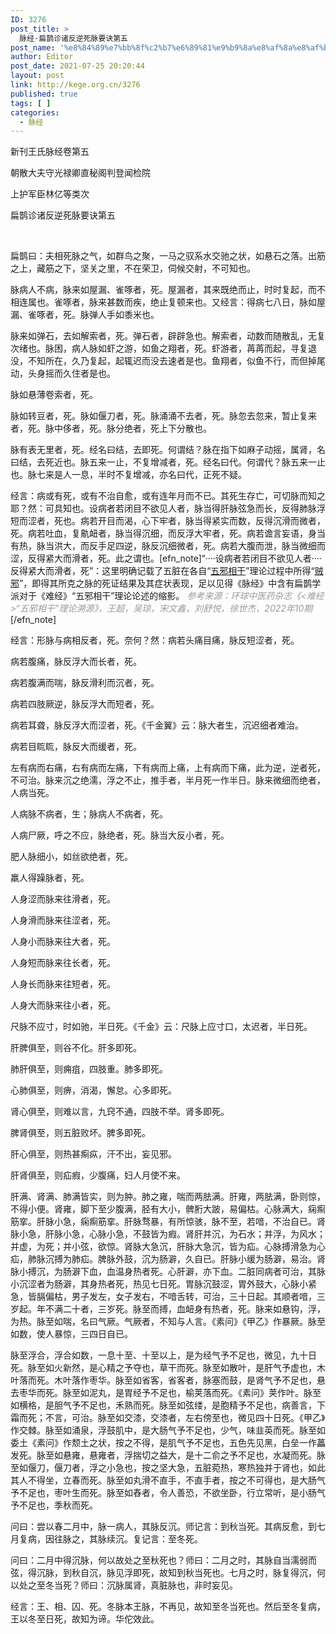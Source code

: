```yaml
---
ID: 3276
post_title: >
  脉经·扁鹊诊诸反逆死脉要诀第五
post_name: '%e8%84%89%e7%bb%8f%c2%b7%e6%89%81%e9%b9%8a%e8%af%8a%e8%af%b8%e5%8f%8d%e9%80%86%e6%ad%bb%e8%84%89%e8%a6%81%e8%af%80%e7%ac%ac%e4%ba%94'
author: Editor
post_date: 2021-07-25 20:20:44
layout: post
link: http://kege.org.cn/3276
published: true
tags: [ ]
categories:
  - 脉经
---
```

新刊王氏脉经卷第五

朝散大夫守光禄卿直秘阁判登闻检院

上护军臣林亿等类次

扁鹊诊诸反逆死脉要诀第五

&nbsp;

扁鹊曰：夫相死脉之气，如群鸟之聚，一马之驭系水交驰之状，如悬石之落。出筋之上，藏筋之下，坚关之里，不在荣卫，伺候交射，不可知也。
<p class="content">脉病人不病，脉来如屋漏、雀啄者，死。<span class="emphasis_small">屋漏者，其来既绝而止，时时复起，而不相连属也。雀啄者，脉来甚数而疾，绝止复顿来也。</span>又经言：得病七八日，脉如屋漏、雀啄者，死。<span class="emphasis_small">脉弹人手如黍米也。</span></p>
<p class="content">脉来如弹石，去如解索者，死。<span class="emphasis_small">弹石者，辟辟急也。解索者，动数而随散乱，无复次绪也。</span>脉困，病人脉如虾之游，如鱼之翔者，死。<span class="emphasis_small">虾游者，苒苒而起，寻复退没，不知所在，久乃复起，起辄迟而没去速者是也。鱼翔者，似鱼不行，而但掉尾动，头身摇</span><span class="emphasis_small">而久住者是也。</span></p>
<p class="content">脉如悬薄卷索者，死。</p>
<p class="content">脉如转豆者，死。脉如偃刀者，死。脉涌涌不去者，死。脉忽去忽来，暂止复来者，死。脉中侈者，死。脉分绝者，死<span class="emphasis_small">上下分散也。</span></p>
<p class="content">脉有表无里者，死。经名曰结，去即死。何谓结？脉在指下如麻子动摇，属肾，名曰结，去死近也。脉五来一止，不复增减者，死。经名曰代。何谓代？脉五来一止也。脉七来是人一息，半时不复增减，亦名曰代，正死不疑。</p>
<p class="content">经言：病或有死，或有不治自愈，或有连年月而不已。其死生存亡，可切脉而知之耶？然：可具知也。设病者若闭目不欲见人者，脉当得肝脉弦急而长，反得肺脉浮短而涩者，死也。病若开目而渴，心下牢者，脉当得紧实而数，反得沉滑而微者，死。病若吐血，复鼽衄者，脉当得沉细，而反浮大牢者，死。病若谵言妄语，身当有热，脉当洪大，而反手足四逆，脉反沉细微者，死。病若大腹而泄，脉当微细而涩，反得紧大而滑者，死。此之谓也。[efn_note]“····设病者若闭目不欲见人者····反得紧大而滑者，死”：这里明确记载了五脏在各自“<a href="http://kege.org.cn/encyclopedia/%e4%ba%94%e9%82%aa">五邪相干</a>”理论过程中所得“<a href="http://kege.org.cn/encyclopedia/%e4%ba%94%e9%82%aa">贼邪</a>”，即得其所克之脉的死证结果及其症状表现，足以见得《脉经》中含有扁鹊学派对于《难经》“五邪相干”理论论述的缩影。 <span style="color: #999999;"><em>参考来源：环球中医药杂志《&lt;难经&gt;“五邪相干”理论溯源》，王超，吴琼，宋文鑫，刘舒悦，徐世杰，2022年10期</em></span>[/efn_note]</p>
<p class="content">经言：形脉与病相反者，死。奈何？然：病若头痛目痛，脉反短涩者，死。</p>
<p class="content">病若腹痛，脉反浮大而长者，死。</p>
<p class="content">病若腹满而喘，脉反滑利而沉者，死。</p>
<p class="content">病若四肢厥逆，脉反浮大而短者，死。</p>
<p class="content">病若耳聋，脉反浮大而涩者，死。<span class="emphasis_small">《千金翼》云：脉大者生，沉迟细者难治。</span></p>
<p class="content">病若目䀮䀮，脉反大而缓者，死。</p>
<p class="content">左有病而右痛，右有病而左痛，下有病而上痛，上有病而下痛，此为逆，逆者死，不可治。脉来沉之绝濡，浮之不止，推手者，半月死<span class="emphasis_small">一作半日。</span>脉来微细而绝者，人病当死。</p>
<p class="content">人病脉不病者，生；脉病人不病者，死。</p>
<p class="content">人病尸厥，呼之不应，脉绝者，死。脉当大反小者，死。</p>
<p class="content">肥人脉细小，如丝欲绝者，死。</p>
<p class="content">羸人得躁脉者，死。</p>
<p class="content">人身涩而脉来往滑者，死。</p>
<p class="content">人身滑而脉来往涩者，死。</p>
<p class="content">人身小而脉来往大者，死。</p>
<p class="content">人身短而脉来往长者，死。</p>
<p class="content">人身长而脉来往短者，死。</p>
<p class="content">人身大而脉来往小者，死。</p>
<p class="content">尺脉不应寸，时如驰，半日死。<span class="emphasis_small">《千金》云：尺脉上应寸口，太迟者，半日死。</span></p>
<p class="content">肝脾俱至，则谷不化。肝多即死。</p>
<p class="content">肺肝俱至，则痈疽，四肢重。肺多即死。</p>
<p class="content">心肺俱至，则痹，消渴，懈怠。心多即死。</p>
<p class="content">肾心俱至，则难以言，九窍不通，四肢不举。肾多即死。</p>
<p class="content">脾肾俱至，则五脏败坏。脾多即死。</p>
<p class="content">肝心俱至，则热甚痸疭，汗不出，妄见邪。</p>
<p class="content">肝肾俱至，则疝瘕，少腹痛，妇人月使不来。</p>
<p class="content">肝满、肾满、肺满皆实，则为肿。肺之雍，喘而两胠满。肝雍，两胠满，卧则惊，不得小便。肾雍，脚下至少腹满，胫有大小，髀胻大跛，易偏枯。心脉满大，痫痸筋挛。肝脉小急，痫痸筋挛。肝脉骛暴，有所惊骇，脉不至，若喑，不治自已。肾脉小急，肝脉小急，心脉小急，不鼓皆为瘕。肾肝并沉，为石水；并浮，为风水；并虚，为死；并小弦，欲惊。肾脉大急沉，肝脉大急沉，皆为疝。心脉搏滑急为心疝，肺脉沉搏为肺疝。脾脉外鼓，沉为肠澼，久自已。肝脉小缓为肠澼，易治。肾脉小搏沉，为肠澼下血，血温身热者死。心肝澼，亦下血。二脏同病者可治，其脉小沉涩者为肠澼，其身热者死，热见七日死。胃脉沉鼓涩，胃外鼓大，心脉小紧急，皆膈偏枯，男子发左，女子发右，不喑舌转，可治，三十日起。其顺者喑，三岁起。年不满二十者，三岁死。脉至而搏，血衄身有热者，死。脉来如悬钩，浮，为热。脉至如喘，名曰气厥。气厥者，不知与人言。<span class="emphasis_small">《素问》《</span><span class="emphasis_small">甲乙》作暴厥。</span>脉至如数，使人暴惊，三四日自已。</p>
<p class="content">脉至浮合，浮合如数，一息十至、十至以上，是为经气予不足也，微见，九十日死。脉至如火新然，是心精之予夺也，草干而死。脉至如散叶，是肝气予虚也，木叶落而死。<span class="emphasis_small">木叶落作枣华。</span>脉至如省客，省客者，脉塞而鼓，是肾气予不足也，悬去枣华而死。脉至如泥丸，是胃经予不足也，榆荚落而死。<span class="emphasis_small">《素问》荚作叶。</span>脉至如横格，是胆气予不足也，禾熟而死。脉至如弦缕，是胞精予不足也，病善言，下霜而死；不言，可治。脉至如交漆，交漆者，左右傍至也，微见四十日死。<span class="emphasis_small">《甲乙》作交棘。</span>脉至如涌泉，浮鼓肌中，是大肠气予不足也，少气，味韭英而死。脉至如委土<span class="emphasis_small">《素问》作颓土</span>之状，按之不得，是肌气予不足也，五色先见黑，白垒<span class="emphasis_small">一作藟</span>发死。脉至如悬雍，悬雍者，浮揣切之益大，是十二俞之予不足也，水凝而死。脉至如偃刀，偃刀者，浮之小急也，按之坚大急，五脏菀热，寒热独并于肾也，如此其人不得坐，立春而死。脉至如丸滑不直手，不直手者，按之不可得也，是大肠气予不足也，枣叶生而死。脉至如舂者，令人善恐，不欲坐卧，行立常听，是小肠气予不足也，季秋而死。</p>
<p class="content">问曰：尝以春二月中，脉一病人，其脉反沉。师记言：到秋当死。其病反愈，到七月复病，因往脉之，其脉续沉。复记言：至冬死。</p>
<p class="content">问曰：二月中得沉脉，何以故处之至秋死也？师曰：二月之时，其脉自当濡弱而弦，得沉脉，到秋自沉，脉见浮即死，故知到秋当死也。七月之时，脉复得沉，何以处之至冬当死？师曰：沉脉属肾，真脏脉也，非时妄见。</p>
<p class="content">经言：王、相、囚、死。冬脉本王脉，不再见，故知至冬当死也。然后至冬复病，王以冬至日死，故知为谛。华佗效此。</p>